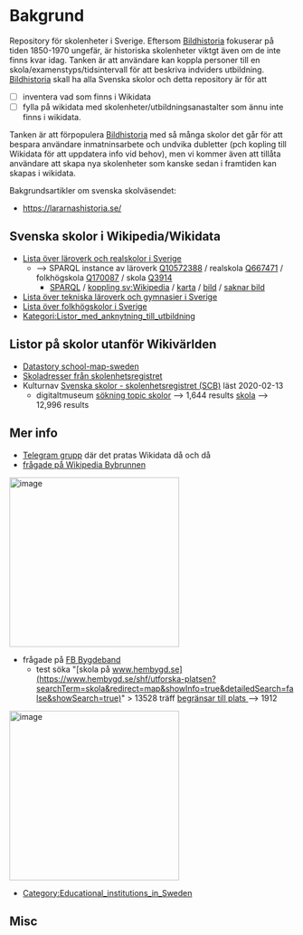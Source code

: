 # Bakgrund
Repository för skolenheter i Sverige. Eftersom [Bildhistoria](https://blogg.bildhistoria.se/) fokuserar på tiden 1850-1970 ungefär, är historiska skolenheter viktgt även om de inte finns kvar idag. Tanken är att användare kan koppla personer till en skola/examenstyps/tidsintervall för att beskriva indviders utbildning. [Bildhistoria](https://blogg.bildhistoria.se/) skall ha alla Svenska skolor och detta repository är för att 

* [ ] inventera vad som finns i Wikidata 
* [ ] fylla på wikidata med skolenheter/utbildningsanastalter som ännu inte finns i wikidata. 

Tanken är att förpopulera [Bildhistoria](https://blogg.bildhistoria.se/) med så många skolor det går för att bespara användare inmatninsarbete och undvika dubletter (pch kopling till Wikidata för att uppdatera info vid behov), men vi kommer även att tillåta användare att skapa nya skolenheter som kanske sedan i framtiden kan skapas i wikidata. 

Bakgrundsartikler om svenska skolväsendet: 

* https://lararnashistoria.se/

## Svenska skolor i Wikipedia/Wikidata

* [Lista över läroverk och realskolor i Sverige](https://sv.wikipedia.org/wiki/Lista_%C3%B6ver_l%C3%A4roverk_och_realskolor_i_Sverige) 
   * --> SPARQL instance av läroverk [Q10572388](https://www.wikidata.org/wiki/Q10572388) / realskola [Q667471](https://www.wikidata.org/wiki/Q667471) / folkhögskola [Q170087](https://www.wikidata.org/wiki/Q170087) / skola [Q3914](https://www.wikidata.org/wiki/Q3914)
      * [SPARQL](https://w.wiki/58nT) / [koppling sv:Wikipedia](https://w.wiki/58nb) / [karta](https://w.wiki/58nj) / [bild](https://w.wiki/58nm) / [saknar bild](https://w.wiki/58ni)
* [Lista över tekniska läroverk och gymnasier i Sverige](https://sv.m.wikipedia.org/wiki/Lista_%C3%B6ver_tekniska_l%C3%A4roverk_och_gymnasier_i_Sverige)
* [Lista över folkhögskolor i Sverige](https://sv.wikipedia.org/wiki/Lista_%C3%B6ver_folkh%C3%B6gskolor_i_Sverige)
* [Kategori:Listor_med_anknytning_till_utbildning](https://sv.wikipedia.org/wiki/Kategori:Listor_med_anknytning_till_utbildning)

## Listor på skolor utanför Wikivärlden
* [Datastory school-map-sweden](https://www.datastory.org/sv/services/school-map-sweden)
* [Skoladresser från skolenhetsregistret](https://www.skolverket.se/skolutveckling/statistik/skoladresser-fran-skolenhetsregistret)
* Kulturnav [Svenska skolor - skolenhetsregistret (SCB)](https://kulturnav.org/566244ce-12e7-430c-a00c-005edda27564) läst 2020-02-13
   * digitaltmuseum [sökning topic skolor](https://digitaltmuseum.se/search/?aq=topic%3A%22Skolor%22) --> 1,644 results [skola](https://digitaltmuseum.se/search/?aq=topic%3A%22Skola%22) --> 12,996 results


## Mer info

* [Telegram grupp](https://t.me/joinchat/FgDj6BTRqdKkYZaCqOB_FA) där det pratas Wikidata då och då
* [frågade på Wikipedia Bybrunnen](https://sv.wikipedia.org/wiki/Wikipedia:Bybrunnen#Bildhistoria_-_skolor_i_Sverige)

<img width="300" alt="image" src="https://user-images.githubusercontent.com/14206509/167285159-0be86c17-8efc-4809-ae38-4703a16520bd.png">

* frågade på [FB Bygdeband](https://www.facebook.com/Bygdeband/posts/10158061895557315)
  * test söka "[skola på www.hembygd.se](https://www.hembygd.se/shf/utforska-platsen?searchTerm=skola&redirect=map&showInfo=true&detailedSearch=false&showSearch=true)" > 13528 träff [begränsar till plats ](https://www.hembygd.se/shf/utforska-platsen?searchTerm=skola&redirect=map&showInfo=true&detailedSearch=false&showSearch=true)--> 1912

<img width="300" alt="image" src="https://user-images.githubusercontent.com/14206509/167285284-073e3d97-eb9e-4159-96af-e659b4034617.png">


* [Category:Educational_institutions_in_Sweden](https://commons.wikimedia.org/wiki/Category:Educational_institutions_in_Sweden)

## Misc ##

